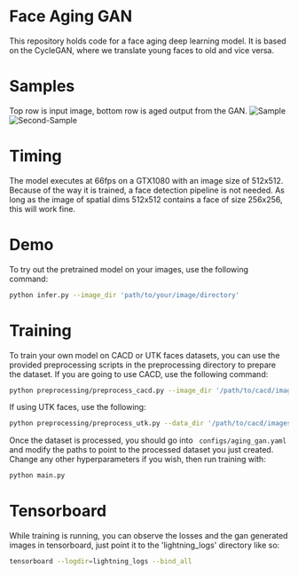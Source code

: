 # Face Aging GAN
This repository holds code for a face aging deep learning model. It is based on the CycleGAN, where we translate young faces to old and vice versa.

# Samples
Top row is input image, bottom row is aged output from the GAN.
![Sample](https://user-images.githubusercontent.com/4294680/86517626-b4d54100-be2a-11ea-8cf1-7e4e088f96a3.png)
![Second-Sample](https://user-images.githubusercontent.com/4294680/86517663-f5cd5580-be2a-11ea-9e39-51ddf8be2084.png)
# Timing
The model executes at 66fps on a GTX1080 with an image size of 512x512. Because of the way it is trained, a face detection pipeline is not needed. As long as the image of spatial dims 512x512 contains a face of size 256x256, this will work fine.

# Demo
To try out the pretrained model on your images, use the following command:
```bash
python infer.py --image_dir 'path/to/your/image/directory'
```

# Training
To train your own model on CACD or UTK faces datasets, you can use the provided preprocessing scripts in the preprocessing directory to prepare the dataset.
If you are going to use CACD, use the following command:
```bash
python preprocessing/preprocess_cacd.py --image_dir '/path/to/cacd/images' --metadata '/path/to/the/cacd/metadata/file' --output_dir 'path/to/save/processed/data'
```
If using UTK faces, use the following:
```bash
python preprocessing/preprocess_utk.py --data_dir '/path/to/cacd/images' --output_dir 'path/to/save/processed/data'
```

Once the dataset is processed, you should go into ``` configs/aging_gan.yaml``` and modify the paths to point to the processed dataset you just created. Change any other hyperparameters if you wish, then run training with:
```bash
python main.py
```

# Tensorboard
While training is running, you can observe the losses and the gan generated images in tensorboard, just point it to the 'lightning_logs' directory like so:
```bash
tensorboard --logdir=lightning_logs --bind_all
```
